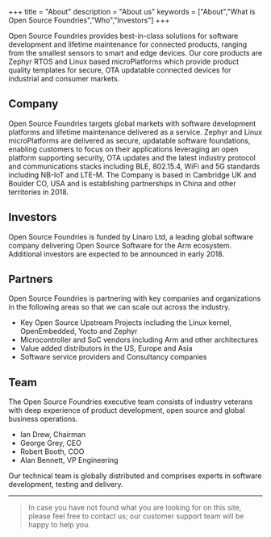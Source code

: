 +++
title = "About"
description = "About us"
keywords = ["About","What is Open Source Foundries","Who","Investors"]
+++

Open Source Foundries provides best-in-class solutions for software development and lifetime maintenance for connected products, ranging from the smallest sensors to smart and edge devices. Our core products are Zephyr RTOS and Linux based microPlatforms which provide product quality templates for secure, OTA updatable connected devices for industrial and consumer markets. 

## Company

Open Source Foundries targets global markets with software development platforms and lifetime maintenance delivered as a service. Zephyr and Linux microPlatforms are delivered as secure, updatable software foundations, enabling customers to focus on their applications leveraging an open platform supporting security, OTA updates and the latest industry protocol and communications stacks including BLE, 802.15.4, WiFi and 5G standards including NB-IoT and LTE-M. The Company is based in Cambridge UK and Boulder CO, USA and is establishing partnerships in China and other territories in 2018. 

## Investors

Open Source Foundries is funded by Linaro Ltd, a leading global software company delivering Open Source Software for the Arm ecosystem. Additional investors are expected to be announced in early 2018. 

## Partners

Open Source Foundries is partnering with key companies and organizations in the following areas so that we can scale out across the industry.

* Key Open Source Upstream Projects including the Linux kernel, OpenEmbedded, Yocto and Zephyr
* Microcontroller and SoC vendors including Arm and other architectures
* Value added distributors in the US, Europe and Asia
* Software service providers and Consultancy companies

## Team

The Open Source Foundries executive team consists of industry veterans with deep experience of product development, open source and global business operations.

* Ian Drew, Chairman
* George Grey, CEO
* Robert Booth, COO
* Alan Bennett, VP Engineering

Our technical team is globally distributed and comprises experts in software development, testing and delivery.

---

> In case you have not found what you are looking for on this site, please feel free to contact us; our customer support team will be happy to help you.
